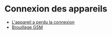 # Connexion des appareils

- [L'appareil a perdu la connexion](connexion-des-appareils/lappareil-a-perdu-la-connexion.md)
- [Brouillage GSM](connexion-des-appareils/brouillage-gsm.md)